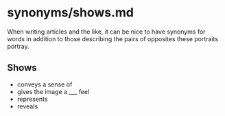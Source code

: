 
# synonyms/shows.md

When writing articles and the like, it can be nice to have synonyms for words in addition
to those describing the pairs of opposites these portraits portray.


## Shows

- conveys a sense of
- gives the image a ___ feel
- represents
- reveals

